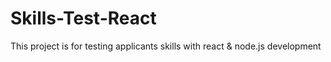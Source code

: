 # Skills-Test-React
This project is for testing applicants skills with react &amp; node.js development
 
